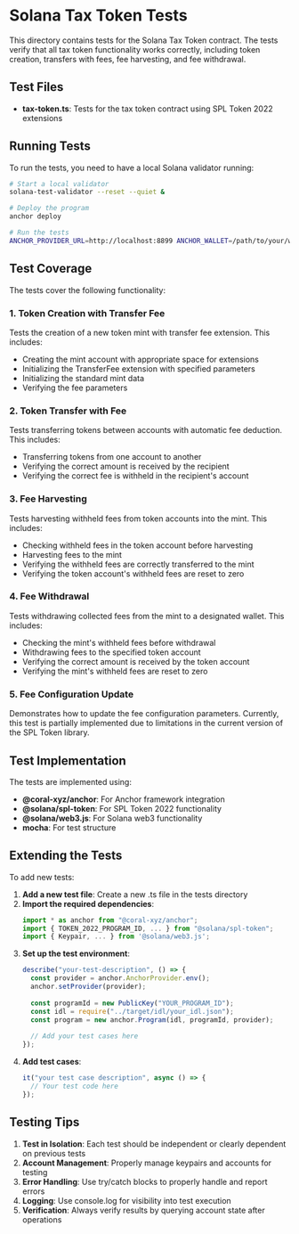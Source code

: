 # Solana Tax Token Tests

This directory contains tests for the Solana Tax Token contract. The tests verify that all tax token functionality works correctly, including token creation, transfers with fees, fee harvesting, and fee withdrawal.

## Test Files

- **tax-token.ts**: Tests for the tax token contract using SPL Token 2022 extensions

## Running Tests

To run the tests, you need to have a local Solana validator running:

```sh
# Start a local validator
solana-test-validator --reset --quiet &

# Deploy the program
anchor deploy

# Run the tests
ANCHOR_PROVIDER_URL=http://localhost:8899 ANCHOR_WALLET=/path/to/your/wallet.json npx ts-mocha -p ./tsconfig.json -t 1000000 tests/tax-token.ts
```

## Test Coverage

The tests cover the following functionality:

### 1. Token Creation with Transfer Fee

Tests the creation of a new token mint with transfer fee extension. This includes:
- Creating the mint account with appropriate space for extensions
- Initializing the TransferFee extension with specified parameters
- Initializing the standard mint data
- Verifying the fee parameters

### 2. Token Transfer with Fee

Tests transferring tokens between accounts with automatic fee deduction. This includes:
- Transferring tokens from one account to another
- Verifying the correct amount is received by the recipient
- Verifying the correct fee is withheld in the recipient's account

### 3. Fee Harvesting

Tests harvesting withheld fees from token accounts into the mint. This includes:
- Checking withheld fees in the token account before harvesting
- Harvesting fees to the mint
- Verifying the withheld fees are correctly transferred to the mint
- Verifying the token account's withheld fees are reset to zero

### 4. Fee Withdrawal

Tests withdrawing collected fees from the mint to a designated wallet. This includes:
- Checking the mint's withheld fees before withdrawal
- Withdrawing fees to the specified token account
- Verifying the correct amount is received by the token account
- Verifying the mint's withheld fees are reset to zero

### 5. Fee Configuration Update

Demonstrates how to update the fee configuration parameters. Currently, this test is partially implemented due to limitations in the current version of the SPL Token library.

## Test Implementation

The tests are implemented using:
- **@coral-xyz/anchor**: For Anchor framework integration
- **@solana/spl-token**: For SPL Token 2022 functionality
- **@solana/web3.js**: For Solana web3 functionality
- **mocha**: For test structure

## Extending the Tests

To add new tests:

1. **Add a new test file**: Create a new .ts file in the tests directory
2. **Import the required dependencies**:
   ```typescript
   import * as anchor from "@coral-xyz/anchor";
   import { TOKEN_2022_PROGRAM_ID, ... } from "@solana/spl-token";
   import { Keypair, ... } from '@solana/web3.js';
   ```
3. **Set up the test environment**:
   ```typescript
   describe("your-test-description", () => {
     const provider = anchor.AnchorProvider.env();
     anchor.setProvider(provider);
     
     const programId = new PublicKey("YOUR_PROGRAM_ID");
     const idl = require("../target/idl/your_idl.json");
     const program = new anchor.Program(idl, programId, provider);
     
     // Add your test cases here
   });
   ```
4. **Add test cases**:
   ```typescript
   it("your test case description", async () => {
     // Your test code here
   });
   ```

## Testing Tips

1. **Test in Isolation**: Each test should be independent or clearly dependent on previous tests
2. **Account Management**: Properly manage keypairs and accounts for testing
3. **Error Handling**: Use try/catch blocks to properly handle and report errors
4. **Logging**: Use console.log for visibility into test execution
5. **Verification**: Always verify results by querying account state after operations 